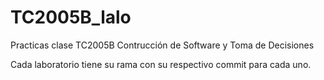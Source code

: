 # TC2005B_lalo
Practicas clase TC2005B Contrucción de Software y Toma de Decisiones 

Cada laboratorio tiene su rama con su respectivo commit para cada uno.
